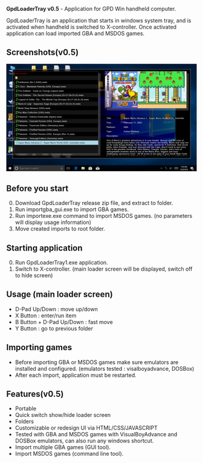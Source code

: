 **GpdLoaderTray v0.5** - Application for GPD Win handheld computer.

GpdLoaderTray is an application that starts in windows system tray, and is activated when handheld is switched to X-controller.
Once activated application can load imported GBA and MSDOS games.

## Screenshots(v0.5)

![screenshot1](/images/screenshot.png)


## Before you start
 0. Download GpdLoaderTray release zip file, and extract to folder.
 1. Run importgba_gui.exe to import GBA games.
 2. Run importexe.exe command to import MSDOS games. (no parameters will display usage information)
 3. Move created imports to root folder.
 
## Starting application
 0. Run GpdLoaderTray1.exe application.
 1. Switch to X-controller. (main loader screen will be displayed, switch off to hide screen)

## Usage (main loader screen)
 - D-Pad Up/Down : move up/down 
 - X Button :	enter/run item
 - B Button + D-Pad Up/Down : fast move
 - Y Button :	go to previous folder

## Importing games
 - Before importing GBA or MSDOS games make sure emulators are installed and configured.
 (emulators tested : visalboyadvance, DOSBox) 
 - After each import, application must be restarted.
 
## Features(v0.5)
 - Portable
 - Quick switch show/hide loader screen
 - Folders
 - Customizable or redesign UI via HTML/CSS/JAVASCRIPT 
 - Tested with GBA and MSDOS games with VisualBoyAdvance and DOSBox emulators, can also run any windows shortcut.
 - Import multiple GBA games (GUI tool).
 - Import MSDOS games (command line tool).
 

